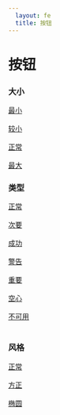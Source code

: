 ```yaml
---
  layout: fe
  title: 按钮
---
```


# 按钮


### 大小

<a class="tiny button" href="#">最小</a><br><br>
<a class="small button" href="#">较小</a><br><br>
<a class="button" href="#">正常</a><br><br>
<a class="large button" href="#">最大</a>


### 类型

<a class="button" href="#">正常</a><br><br>
<a class="secondary button" href="#">次要</a><br><br>
<a class="success button" href="#">成功</a><br><br>
<a class="alert button" href="#">警告</a><br><br>
<a class="important button" href="#">重要</a><br><br>
<a class="hollow button" href="#">空心</a><br><br>
<a class="disabled button" href="#">不可用</a><br><br>

### 风格

<a class="button" href="#">正常</a><br><br>
<a class="square button" href="#">方正</a><br><br>
<a class="round button" href="#">椭圆</a>

